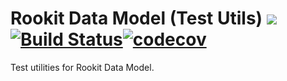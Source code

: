 Rookit Data Model (Test Utils) [![](https://jitpack.io/v/JPDSousa/rookit-data-model-test.svg)](https://jitpack.io/#JPDSousa/rookit-data-model-test)[![Build Status](https://travis-ci.org/JPDSousa/rookit-data-model-test.svg?branch=master)](https://travis-ci.org/JPDSousa/rookit-data-model-test)[![codecov](https://codecov.io/gh/JPDSousa/rookit-data-model-test/branch/master/graph/badge.svg)](https://codecov.io/gh/JPDSousa/rookit-data-model-test)
===============

Test utilities for Rookit Data Model.
